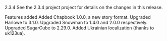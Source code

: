 2.3.4
See the 2.3.4 project project for details on the changes in this release.

Features added
Added Chapbook 1.0.0, a new story format.
Upgraded Harlowe to 3.1.0.
Upgraded Snowman to 1.4.0 and 2.0.0 respectively.
Upgraded SugarCube to 2.29.0.
Added Ukrainian localization (thanks to uk123ua).
